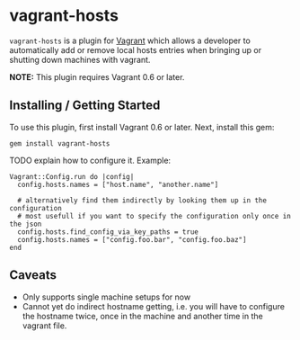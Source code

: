 # vagrant-hosts

`vagrant-hosts` is a plugin for [Vagrant](http://vagrantup.com) which allows a developer to automatically add or remove local hosts entries when bringing up or shutting down machines with vagrant.

**NOTE:** This plugin requires Vagrant 0.6 or later.

## Installing / Getting Started

To use this plugin, first install Vagrant 0.6 or later. Next, install this gem:

    gem install vagrant-hosts

TODO explain how to configure it. Example:

    Vagrant::Config.run do |config|
      config.hosts.names = ["host.name", "another.name"]
      
      # alternatively find them indirectly by looking them up in the configuration
      # most usefull if you want to specify the configuration only once in the json
      config.hosts.find_config_via_key_paths = true
      config.hosts.names = ["config.foo.bar", "config.foo.baz"]
    end

## Caveats

- Only supports single machine setups for now
- Cannot yet do indirect hostname getting, i.e. you will have to configure the hostname twice, once in the machine and another time in the vagrant file.